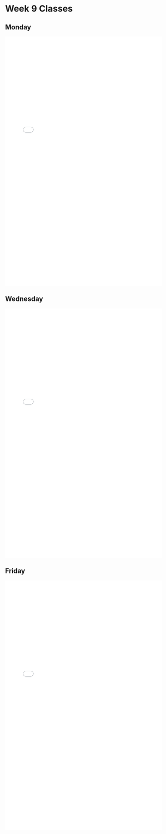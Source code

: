 # Week 9 Classes

## Monday

<iframe src="../../Class09A.pdf" width="100%" height="800px" frameBorder="0"> </iframe>

## Wednesday

<iframe src="../../Class09B.pdf" width="100%" height="800px" frameBorder="0"> </iframe>

## Friday

<iframe src="../../Class09C.pdf" width="100%" height="800px" frameBorder="0"> </iframe>